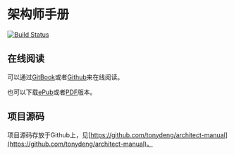 # 架构师手册

[![Build Status](https://travis-ci.org/tonydeng/architect-manual.svg?branch=master)](https://travis-ci.org/tonydeng/architect-manual)

## 在线阅读

可以通过[GitBook](https://tonydeng.gitbooks.io/architect-manual/)或者[Github](https://github.com/tonydeng/architect-manualk)来在线阅读。

也可以下载[ePub](https://www.gitbook.com/download/epub/book/tonydeng/architect-manual)或者[PDF](https://www.gitbook.com/download/pdf/book/tonydeng/sarchitect-manualdn)版本。

## 项目源码

项目源码存放于Github上，见[https://github.com/tonydeng/architect-manual](https://github.com/tonydeng/architect-manual)。
